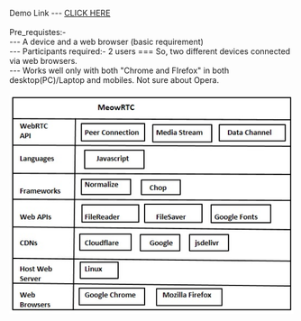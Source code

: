 Demo Link --- <a href="http://windowsgeekpro.in/meowrtc/meowrtc.html">CLICK HERE</a> 
<br> <br>
Pre_requistes:- <br>
--- A device and a web browser (basic requirement) <br>
--- Participants required:- 2 users === So, two different devices connected via web browsers. <br>
--- Works well only with both "Chrome and FIrefox" in both desktop(PC)/Laptop and mobiles. Not sure about Opera.
<br>
<br>
![](https://github.com/ashumeow/MeowRTC/blob/v0.1.9/MeowRTC/browser/architectures/meowrtc-js.jpg)